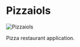 # Pizzaiols

![Pizzaiols](https://github.com/theruslanusmanov/pizzaiols/actions/workflows/pizzaiols-app.yml/badge.svg)

Pizza restaurant application.